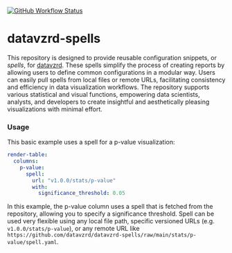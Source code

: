 [![GitHub Workflow Status](https://img.shields.io/github/actions/workflow/status/datavzrd/datavzrd-spells/testing.yml?branch=main&label=tests)](https://github.com/datavzrd/datavzrd-spells/actions)

# datavzrd-spells

This repository is designed to provide reusable configuration snippets, or _*spells*_, for [datavzrd](https://github.com/datavzrd/datavzrd). These spells simplify the process of creating reports by allowing users to define common configurations in a modular way. Users can easily pull spells from local files or remote URLs, facilitating consistency and efficiency in data visualization workflows. The repository supports various statistical and visual functions, empowering data scientists, analysts, and developers to create insightful and aesthetically pleasing visualizations with minimal effort.

### Usage

This basic example uses a spell for a p-value visualization:

```yaml
render-table:
  columns:
    p-value:
      spell:
        url: "v1.0.0/stats/p-value"
        with:
          significance_threshold: 0.05
```

In this example, the p-value column uses a spell that is fetched from the repository, allowing you to specify a significance threshold. 
Spell can be used very flexible using any local file path, specific versioned URLs (e.g. `v1.0.0/stats/p-value`), or any remote URL like `https://github.com/datavzrd/datavzrd-spells/raw/main/stats/p-value/spell.yaml`.

